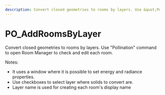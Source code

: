 ```yaml
---
description: Convert closed geometries to rooms by layers. Use &quot;Pollination&quot; command to open Room Manager to check and edit each room.
---
```


# PO_AddRoomsByLayer

Convert closed geometries to rooms by layers. Use &quot;Pollination&quot; command to open Room Manager to check and edit each room.

Notes:
- It uses a window where it is possible to set energy and radiance properties.
- Use checkboxes to select layer where solids to convert are.
- Layer name is used for creating each room&apos;s display name

